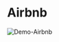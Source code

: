 # Airbnb


![Demo-Airbnb](https://github.com/PriscilH/Airbnb/assets/112545168/1707a4f0-8f3e-4bce-987b-6d5bd9bd51b1)
